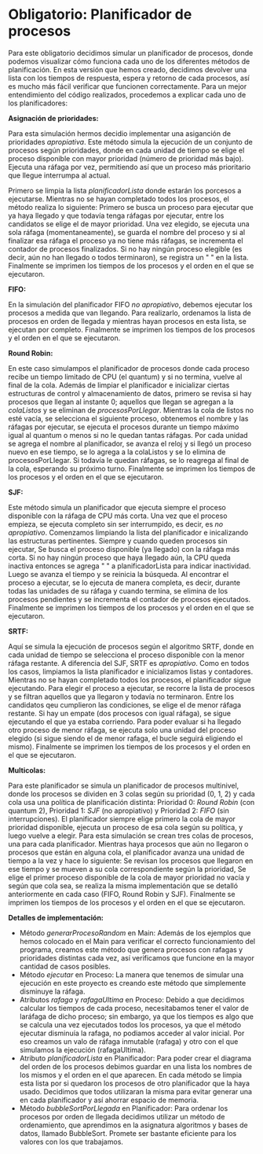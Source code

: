# Obligatorio: Planificador de procesos

Para este obligatorio decidimos simular un planificador de procesos, donde podemos visualizar cómo funciona
cada uno de los diferentes métodos de planificación. En esta versión que hemos creado, decidimos devolver una 
lista con los tiempos de respuesta, espera y retorno de cada procesos, así es mucho más fácil verificar que funcionen
correctamente. Para un mejor entendimiento del código realizados, 
procedemos a explicar cada uno de los planificadores:

**Asignación de prioridades:**

Para esta simulación hermos decidio implementar una asiganción de prioridades *apropiativa*.
Este método simula la ejecución de un conjunto de procesos según prioridades, donde en cada unidad de tiempo 
se elige el proceso disponible con mayor prioridad (número de prioridad más bajo). Ejecuta una ráfaga por vez,
permitiendo así que un proceso más prioritario que llegue interrumpa al actual.

Primero se limpia la lista *planificadorLista* donde estarán los porcesos a ejecutarse. Mientras no se hayan completado 
todos los procesos, el método realiza lo siguiente: Primero se busca un proceso para ejecutar que ya haya llegado y que 
todavía tenga ráfagas por ejecutar, entre los candidatos se elige el de mayor prioridad. Una vez elegido, se ejecuta una
sola ráfaga (momentaneamente), se guarda el nombre del proceso y si al finalizar esa ráfaga el proceso ya no tiene más 
ráfagas, se incrementa el contador de procesos finalizados. Si no hay ningún proceso elegible (es decir, aún no han llegado 
o todos terminaron), se registra un " " en la lista. Finalmente se imprimen los tiempos de los procesos y el orden en el que 
se ejecutaron.


**FIFO:**

En la simulación del planificador FIFO *no apropiativo*, debemos ejecutar los procesos a medida que van llegando. Para
realizarlo, ordenamos la lista de procesos en orden de llegada y mientras hayan procesos en esta lista, se ejecutan por
completo. Finalmente se imprimen los tiempos de los procesos y el orden en el que se ejecutaron.


**Round Robin:**

En este caso simulampos el planificador de procesos donde cada proceso recibe un tiempo limitado de CPU (el quantum) 
y si no termina, vuelve al final de la cola. Además de limpiar el planificador e inicializar ciertas estructuras de control 
y almacenamiento de datos, primero se revisa si hay procesos que llegan al instante 0; aquellos que llegan se agregan a 
la *colaListos* y se eliminan de *procesosPorLlegar*. Mientras la cola de listos no esté vacía, se selecciona el siguiente 
proceso, obtenemos el nombre y las ráfagas por ejecutar, se ejecuta el procesos durante un tiempo máximo igual al quantum 
o menos si no le quedan tantas ráfagas. Por cada unidad se agrega el nombre al planificador, se avanza el reloj y si llegó
un proceso nuevo en ese tiempo, se lo agrega a la colaListos y se lo elimina de procesosPorLlegar. Si todavía le quedan ráfagas, 
se lo reagrega al final de la cola, esperando su próximo turno. Finalmente se imprimen los tiempos de los procesos y el orden 
en el que se ejecutaron.


**SJF:**

Este método simula un planificador que ejecuta siempre el proceso disponible con la ráfaga de CPU más corta. Una vez que
el proceso empieza, se ejecuta completo sin ser interrumpido, es decir, es *no apropiativo*. Comenzamos limpiando la lista 
del planificador e inicalizando las estructuras pertinentes. Siempre y cuando queden procesos sin ejecutar, Se busca el proceso 
disponible (ya llegado) con la ráfaga más corta. Si no hay ningún proceso que haya llegado aún, la CPU queda inactiva entonces 
se agrega " " a planificadorLista para indicar inactividad. Luego se avanza el tiempo y se reinicia la búsqueda. Al encontrar el 
proceso a ejecutar, se lo ejecuta de manera completa, es decir, durante todas las unidades de su ráfaga y cuando termina, se elimina 
de los procesos pendientes y se incrementa el contador de procesos ejecutados. Finalmente se imprimen los tiempos de los procesos y 
el orden en el que se ejecutaron.


**SRTF:**

Aquí se simula la ejecución de procesos según el algoritmo SRTF, donde en cada unidad de tiempo se selecciona el proceso disponible 
con la menor ráfaga restante. A diferencia del SJF, SRTF es *apropiativo*.
Como en todos los casos, limpiamos la lista planificador e inicializamos listas y contadores. Mientras no se hayan completado todos 
los procesos, el planificador sigue ejecutando. Para elegir el proceso a ejecutar, se recorre la lista de procesos y se filtran aquellos
que ya llegaron y todavía no terminaron. Entre los candidatos qeu cumplieron las condiciones, se elige el de menor ráfaga restante.
Si hay un empate (dos procesos con igual ráfaga), se sigue ejecutando el que ya estaba corriendo. Para poder evaluar si ha llegado otro
proceso de menor ráfaga, se ejecuta solo una unidad del proceso elegido (si sigue siendo el de menor rafaga, el bucle seguirá eligiendo el 
mismo). Finalmente se imprimen los tiempos de los procesos y el orden en el que se ejecutaron.


**Multicolas:**

Para este planificador se simula un planificador de procesos multinivel, donde los procesos se dividen en 3 colas según su prioridad (0, 1, 2)
y cada cola usa una política de planificación distinta: Prioridad 0: *Round Robin* (con quantum 2), Prioridad 1: *SJF* (no apropiativo) y 
Prioridad 2: *FIFO* (sin interrupciones). El planificador siempre elige primero la cola de mayor prioridad disponible, ejecuta un proceso 
de esa cola según su política, y luego vuelve a elegir.
Para esta simulación se crean tres colas de procesos, una para cada planificador. Mientras haya procesos que aún no llegaron o procesos que 
están en alguna cola, el planificador avanza una unidad de tiempo a la vez y hace lo siguiente:
Se revisan los procesos que llegaron en ese tiempo y se mueven a su cola correspondiente según la prioridad, Se elige el primer proceso 
disponible de la cola de mayor prioridad no vacía y según que cola sea, se realiza la misma implementación que se detalló anteriormente en cada
caso (FIFO, Round Robin y SJF). Finalmente se imprimen los tiempos de los procesos y el orden en el que se ejecutaron.


**Detalles de implementación:**

- Método *generarProcesoRandom* en Main: Además de los ejemplos que hemos colocado en el Main para verificar el correcto funcionamiento del programa, creamos
este método que genera procesos con rafagas y prioridades distintas cada vez, así verificamos que funcione en la mayor cantidad de casos posibles.
- Método *ejecutar* en Proceso: La manera que tenemos de simular una ejecución en este proyecto es creando este método que simplemente disminuye la ráfaga.
- Atributos *rafaga* y *rafagaUltima* en Proceso: Debido a que decidimos calcular los tiempos de cada proceso, necesitabamos tener el valor de laráfaga de
dicho proceso; sin embargo, ya que los tiempos es algo que se calcula una vez ejecutados todos los procesos, ya que el método ejecutar disminuía la rafaga, 
no podiamos acceder al valor inicial. Por eso creamos un valo de ráfaga inmutable (rafaga) y otro con el que simulamos la ejecución (rafagaUltima).
- Atributo *planificadorLista* en Planificador: Para poder crear el diagrama del orden de los procesos debimos guardar en una lista los nombres de los mismos
y el orden en el que aparecen. En cada método se limpia esta lista por si quedaron los procesos de otro planificador que la haya usado. Decidimos que todos
utilizaran la misma para evitar generar una en cada planificador y así ahorrar espacio de memoria.
- Método *bubbleSortPorLlegada* en Planificador: Para ordenar los procesos por orden de llegada decidimos utilizar un método de ordenamiento, que aprendimos en
la asignatura algoritmos y bases de datos, llamado BubbleSort. Promete ser bastante eficiente para los valores con los que trabajamos.
